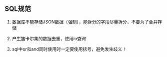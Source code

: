 ## SQL规范
1. 数据库不能存储JSON数据（强制），能拆分的字段尽量拆分，不要为了合并存储
2. 产生笛卡尔集的数据去重，使用in查询

3. sql中or和and同时使用时一定要使用括号，避免发生歧义！
